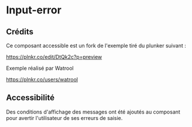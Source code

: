 
# Input-error

## Crédits

Ce composant accessible est un fork de l'exemple tiré du plunker suivant : 

https://plnkr.co/edit/DtQk2c?p=preview

Exemple réalisé par Watrool

https://plnkr.co/users/watrool

## Accessibilité

Des conditions d'affichage des messages ont été ajoutés au composant pour avertir l'utilisateur de ses erreurs de saisie.
